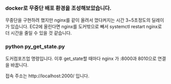 ### docker로 무중단 배포 환경을 조성해보았습니다.

무중단을 구현하려 했지만 nginx를 같이 올려서 껐다켜지는 시간
3~5초정도의 딜레이가 있습니다.
EC2에 올린다면 nginx를 도커밖으로 빼서
systemctl restart nginx로 더 시간을 줄일 수 있을 것 같습니다.

### python py_get_state.py

도커컴포즈업 명령입니다.
이후 get_state할 때마다 nginx 가 :8000과 8010으로 연결을 바꿉니다.

접속 주소는
http://localhost:2000/
입니다.
